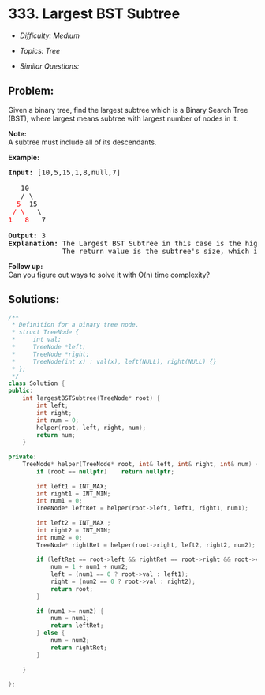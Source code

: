 # 333. Largest BST Subtree

* *Difficulty: Medium*

* *Topics: Tree*

* *Similar Questions:*

## Problem:

<p>Given a binary tree, find the largest subtree which is a Binary Search Tree (BST), where largest means subtree with largest number of nodes in it.</p>

<p><b>Note:</b><br />
A subtree must include all of its descendants.</p>

<p><strong>Example:</strong></p>

<pre>
<strong>Input: </strong>[10,5,15,1,8,null,7]

   10 
   / \ 
<font color="red">  5</font>  15 
<font color="red"> / \</font>   \ 
<font color="red">1   8</font>   7

<strong>Output:</strong> 3
<strong>Explanation: </strong>The Largest BST Subtree in this case is the highlighted one.
             The return value is the subtree&#39;s size, which is 3.
</pre>

<p><b>Follow up:</b><br />
Can you figure out ways to solve it with O(n) time complexity?</p>

## Solutions:

```c++
/**
 * Definition for a binary tree node.
 * struct TreeNode {
 *     int val;
 *     TreeNode *left;
 *     TreeNode *right;
 *     TreeNode(int x) : val(x), left(NULL), right(NULL) {}
 * };
 */
class Solution {
public:
    int largestBSTSubtree(TreeNode* root) {
        int left;
        int right;
        int num = 0;
        helper(root, left, right, num);
        return num;
    }
    
private:
    TreeNode* helper(TreeNode* root, int& left, int& right, int& num) {
        if (root == nullptr)    return nullptr;
        
        int left1 = INT_MAX;
        int right1 = INT_MIN;
        int num1 = 0;
        TreeNode* leftRet = helper(root->left, left1, right1, num1);
        
        int left2 = INT_MAX ;
        int right2 = INT_MIN;
        int num2 = 0;
        TreeNode* rightRet = helper(root->right, left2, right2, num2);
        
        if (leftRet == root->left && rightRet == root->right && root->val > right1 && root->val < left2) {
            num = 1 + num1 + num2;
            left = (num1 == 0 ? root->val : left1);
            right = (num2 == 0 ? root->val : right2);
            return root;
        }
        
        if (num1 >= num2) {
            num = num1;
            return leftRet;
        } else {
            num = num2;
            return rightRet;
        }
        
    }
    
};
```
